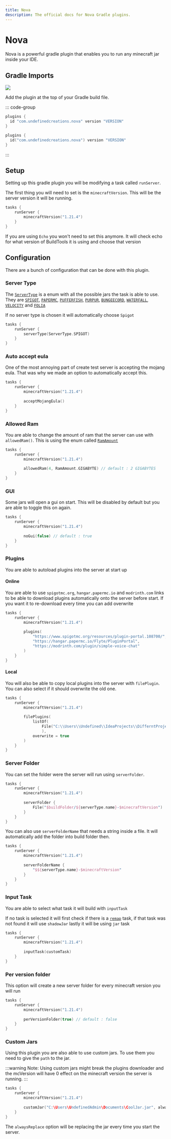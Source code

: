 ```yaml
---
title: Nova
description: The official docs for Nova Gradle plugins.
---
```


# Nova

Nova is a powerful gradle plugin that enables you to run any minecraft jar inside your IDE.

## Gradle Imports

[![](https://img.shields.io/gradle-plugin-portal/v/com.undefinedcreations.nova)](https://plugins.gradle.org/plugin/com.undefinedcreations.nova)

Add the plugin at the top of your Gradle build file.

::: code-group
```groovy [build.gradle]
plugins {
  id "com.undefinedcreations.nova" version "VERSION"
}
```
```kts [build.gradle.kts]
plugins {
  id("com.undefinedcreations.nova") version "VERSION"
}
```
:::

## Setup
Setting up this gradle plugin you will be modifying a task called `runServer`.

The first thing you will need to set is the `minecraftVersion`. This will be the server version it will be running.

```kts
tasks {
    runServer {
        minecraftVersion("1.21.4")
    }
}
```

If you are using `Echo` you won't need to set this anymore. It will check echo for what version of BuildTools it is using and choose that version

## Configuration

There are a bunch of configuration that can be done with this plugin.

### Server Type

The [`ServerType`](https://github.com/UndefinedCreations/UndefinedRunServer/blob/master/src/main/kotlin/com/undefinedcreation/runServer/ServerType.kt) is a enum with all the possible jars the task is able to use. 
They are
[`SPIGOT`](https://www.spigotmc.org/), 
[`PAPERMC`](https://github.com/PaperMC/Paper), 
[`PUFFERFISH`](https://github.com/pufferfish-gg/Pufferfish), 
[`PURPUR`](https://github.com/PurpurMC/Purpur), 
[`BUNGEECORD`](https://github.com/SpigotMC/BungeeCord), 
[`WATERFALL`](https://github.com/PaperMC/Waterfall), 
[`VELOCITY`](https://github.com/PaperMC/Velocity) and
[`FOLIA`](https://github.com/PaperMC/Folia)

If no server type is chosen it will automatically choose `Spigot`

```kts
tasks {
    runServer {
        serverType(ServerType.SPIGOT)
    }
}
```

### Auto accept eula
One of the most annoying part of create test server is accepting the mojang eula. That was why we made an option to automatically accept this.

```kts
tasks {
    runServer {
        minecraftVersion("1.21.4")
        
        acceptMojangEula()
    }
}
```

### Allowed Ram
You are able to change the amount of ram that the server can use with `allowedRam()`. This is using the enum called [`RamAmount`](https://github.com/UndefinedCreations/UndefinedRunServer/blob/master/src/main/kotlin/com/undefinedcreation/runServer/RamAmount.kt#L3)

```kts
tasks {
    runServer {
        minecraftVersion("1.21.4")
        
        allowedRam(4, RamAmount.GIGABYTE) // default : 2 GIGABYTES
    }
}
```

### GUI
Some jars will open a gui on start. This will be disabled by default but you are able to toggle this on again.

```kts
tasks {
    runServer {
        minecraftVersion("1.21.4")
        
        noGui(false) // default : true
    }
}
```

### Plugins
You are able to autoload plugins into the server at start up

#### Online
You are able to use `spigotmc.org`, `hangar.papermc.io` and `modrinth.com` links to be able to download plugins automatically onto the server before start. If you want it to re-download every time you can add overwrite

```kts
tasks {
    runServer {
        minecraftVersion("1.21.4")
        
        plugins(
            "https://www.spigotmc.org/resources/plugin-portal.108700/",
            "https://hangar.papermc.io/Flyte/PluginPortal",
            "https://modrinth.com/plugin/simple-voice-chat"
        )
    }
}
```

#### Local
You will also be able to copy local plugins into the server with `filePlugin`. You can also select if it should overwrite the old one.

```kts
tasks {
    runServer {
        minecraftVersion("1.21.4")
        
        filePlugins(
            listOf(
                File("C:\\Users\\Undefined\\IdeaProjects\\DifferntProject\\build\\libs\\Custom-plugin.jar")
                ), 
            overwrite = true
        )
    }
}
```

### Server Folder
You can set the folder were the server will run using `serverFolder`.

```kts
tasks {
    runServer {
        minecraftVersion("1.21.4")
        
        serverFolder {
            File("$buildFolder/${serverType.name}-$minecraftVersion")
        }
    }
}
```

You can also use `serverFolderName` that needs a string inside a file. It will automatically add the folder into build folder then.

```kts
tasks {
    runServer {
        minecraftVersion("1.21.4")
        
        serverFolderName {
            "$${serverType.name}-$minecraftVersion"
        }
    }
}
```

### Input Task
You are able to select what task it will build with `inputTask`

If no task is selected it will first check if there is a [`remap`]("https://github.com/UndefinedCreations/UndefinedRemapper") task, if that task was not found it will use `shadowJar` lastly it will be using `jar` task
```kts
tasks {
    runServer {
        minecraftVersion("1.21.4")
        
        inputTask(customTask) 
    }
}
```

### Per version folder
This option will create a new server folder for every minecraft version you will run

```kts
tasks {
    runServer {
        minecraftVersion("1.21.4")
        
        perVersionFolder(true) // default : false
    }
}
```

### Custom Jars
Using this plugin you are also able to use custom jars. To use them you need to give the `path` to the jar.

:::warning
Note: Using custom jars might break the plugins downloader and the mcVersion will have 0 effect on the minecraft version the server is running.
:::

```kts
tasks {
    runServer {
        minecraftVersion("1.21.4")
        
        customJar("C:\Users\UndefinedAdmin\Documents\CoolJar.jar", alwaysReplace = true)
    }
}
```

The `alwaysReplace` option will be replacing the jar every time you start the server.
